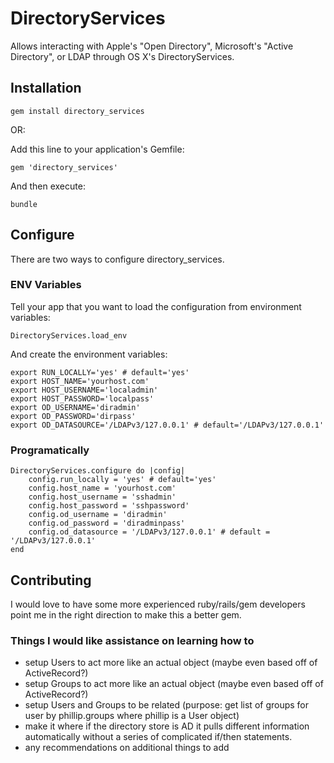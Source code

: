 # DirectoryServices

Allows interacting with Apple's "Open Directory", Microsoft's "Active Directory", or LDAP through OS X's DirectoryServices.


## Installation

    gem install directory_services

OR:

Add this line to your application's Gemfile:

    gem 'directory_services'

And then execute:

    bundle

## Configure

There are two ways to configure directory_services.

### ENV Variables

Tell your app that you want to load the configuration from environment variables:
	
	DirectoryServices.load_env

And create the environment variables:

	export RUN_LOCALLY='yes' # default='yes'
	export HOST_NAME='yourhost.com' 
	export HOST_USERNAME='localadmin'
	export HOST_PASSWORD='localpass'
	export OD_USERNAME='diradmin'
	export OD_PASSWORD='dirpass'
	export OD_DATASOURCE='/LDAPv3/127.0.0.1' # default='/LDAPv3/127.0.0.1'

### Programatically
	
	DirectoryServices.configure do |config|
		config.run_locally = 'yes' # default='yes'
		config.host_name = 'yourhost.com'
		config.host_username = 'sshadmin'
		config.host_password = 'sshpassword'
		config.od_username = 'diradmin'
		config.od_password = 'diradminpass'
		config.od_datasource = '/LDAPv3/127.0.0.1' # default = '/LDAPv3/127.0.0.1'
	end


## Contributing

I would love to have some more experienced ruby/rails/gem developers point me in the right direction to make this a better gem. 

### Things I would like assistance on learning how to

- setup Users to act more like an actual object (maybe even based off of ActiveRecord?)
- setup Groups to act more like an actual object (maybe even based off of ActiveRecord?)
- setup Users and Groups to be related (purpose: get list of groups for user by phillip.groups where phillip is a User object)
- make it where if the directory store is AD it pulls different information automatically without a series of complicated if/then statements.
- any recommendations on additional things to add